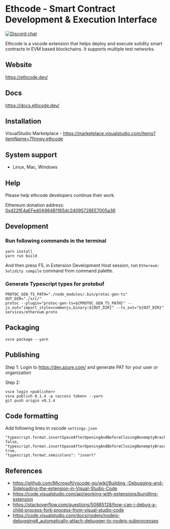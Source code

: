 # Ethcode - Smart Contract Development & Execution Interface

[![Discord chat](https://img.shields.io/discord/722971683388129290?color=7389D8&logo=discord&logoColor=ffffff)](https://discord.gg/yBBmtqGvxK)

Ethcode is a vscode extension that helps deploy and execute solidity smart contracts in EVM based blockchains. It supports multiple test networks.

## Website

https://ethcode.dev/

## Docs

https://docs.ethcode.dev/

## Installation

VisualStudio Marketplace - https://marketplace.visualstudio.com/items?itemName=7finney.ethcode

## System support

- Linux, Mac, Windows

## Help

Please help ethcode developers continue their work.

Ethereum donation address: [0xd22fE4aEFed0A984B1165dc24095728EE7005a36](https://etherscan.io/address/0xd22fE4aEFed0A984B1165dc24095728EE7005a36)

## Development

### Run following commands in the terminal

```shell
yarn install
yarn run build
```

And then press F5, in Extension Development Host session, run `Ethereum: Solidity compile` command from command palette.

### Generate Typescript types for protobuf

```shell
PROTOC_GEN_TS_PATH="./node_modules/.bin/protoc-gen-ts"
OUT_DIR="./src/"
protoc --plugin="protoc-gen-ts=${PROTOC_GEN_TS_PATH}" --js_out="import_style=commonjs,binary:${OUT_DIR}" --ts_out="${OUT_DIR}" services/ethereum.proto
```

## Packaging

```shell
vsce package --yarn
```

## Publishing

Step 1: Login to https://dev.azure.com/ and generate PAT for your user or organization

Step 2:

```
vsce login <publisher>
vsce publish 0.1.4 -p <access token> --yarn
git push origin v0.1.4
```

## Code formatting

Add following lines in vscode `settings.json`

```
"typescript.format.insertSpaceAfterOpeningAndBeforeClosingNonemptyBrackets": false,
"typescript.format.insertSpaceAfterOpeningAndBeforeClosingNonemptyBraces": true,
"typescript.format.semicolons": "insert"
```

## References

- https://github.com/Microsoft/vscode-go/wiki/Building,-Debugging-and-Sideloading-the-extension-in-Visual-Studio-Code
- https://code.visualstudio.com/api/working-with-extensions/bundling-extension
- https://stackoverflow.com/questions/50885128/how-can-i-debug-a-child-process-fork-process-from-visual-studio-code
- https://code.visualstudio.com/docs/nodejs/nodejs-debugging#_automatically-attach-debugger-to-nodejs-subprocesses
